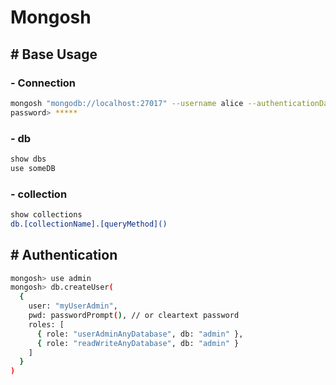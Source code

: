 # Mongosh

## # Base Usage

### - Connection

```sh
mongosh "mongodb://localhost:27017" --username alice --authenticationDatabase admin
password> *****
```

### - db

```sh
show dbs
use someDB
```

### - collection

```sh
show collections
db.[collectionName].[queryMethod]()
```

## # Authentication

```sh
mongosh> use admin
mongosh> db.createUser(
  {
    user: "myUserAdmin",
    pwd: passwordPrompt(), // or cleartext password
    roles: [
      { role: "userAdminAnyDatabase", db: "admin" },
      { role: "readWriteAnyDatabase", db: "admin" }
    ]
  }
)
```